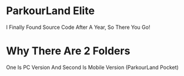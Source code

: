 # ParkourLand Elite
I Finally Found Source Code After A Year, So There You Go!
# Why There Are 2 Folders
One Is PC Version And Second Is Mobile Version (ParkourLand Pocket)
